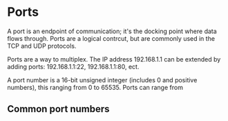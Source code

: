 # Ports

A port is an endpoint of communication; it's the docking point where data flows through. Ports are a logical contrcut, but are commonly used in the TCP and UDP protocols.

Ports are a way to multiplex. The IP address 192.168.1.1 can be extended by adding ports: 192.168.1.1:22, 192.168.1.1:80, ect.

A port number is a 16-bit unsigned integer (includes 0 and positive numbers), this ranging from 0 to 65535. Ports can range from

## Common port numbers
